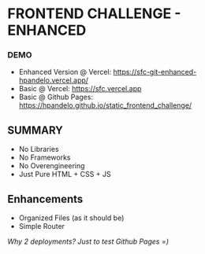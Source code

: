 # FRONTEND CHALLENGE - ENHANCED

### DEMO
* Enhanced Version @ Vercel: https://sfc-git-enhanced-hpandelo.vercel.app/
* Basic @ Vercel: https://sfc.vercel.app
* Basic @ Github Pages: https://hpandelo.github.io/static_frontend_challenge/

## SUMMARY
* No Libraries
* No Frameworks
* No Overengineering
* Just Pure HTML + CSS + JS

## Enhancements
* Organized Files (as it should be)
* Simple Router


_Why 2 deployments? Just to test Github Pages =)_

